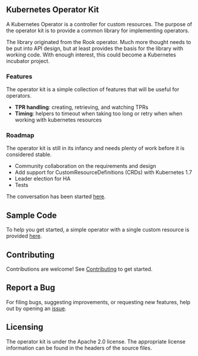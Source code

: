 
## Kubernetes Operator Kit
A Kubernetes Operator is a controller for custom resources. The purpose of the operator kit is to provide a common
library for implementing operators. 

The library originated from the Rook operator. Much more thought needs to be put into API design, but at least provides the basis for the library with working code.
With enough interest, this could become a Kubernetes incubator project.

### Features
The operator kit is a simple collection of features that will be useful for operators.
- **TPR handling**: creating, retrieving, and watching TPRs
- **Timing**: helpers to timeout when taking too long or retry when when working with kubernetes resources


### Roadmap 
The operator kit is still in its infancy and needs plenty of work before it is considered stable. 
- Community collaboration on the requirements and design
- Add support for CustomResourceDefinitions (CRDs) with Kubernetes 1.7
- Leader election for HA
- Tests

The conversation has been started [here](https://docs.google.com/document/d/1NJhFcNezJyLM952eaYVcdfIQFQYWsAx4oTaA82-Frdk).

## Sample Code
To help you get started, a simple operator with a single custom resource is provided [here](sample-operator/README.md).

## Contributing

Contributions are welcome! See [Contributing](CONTRIBUTING.md) to get started.

## Report a Bug

For filing bugs, suggesting improvements, or requesting new features, help out by opening an [issue](https://github.com/rook/operator-kit/issues).

## Licensing

The operator kit is under the Apache 2.0 license. The appropriate license information can be found in the headers of the source files.
